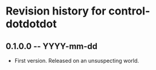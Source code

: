 # Revision history for control-dotdotdot

## 0.1.0.0  -- YYYY-mm-dd

* First version. Released on an unsuspecting world.
